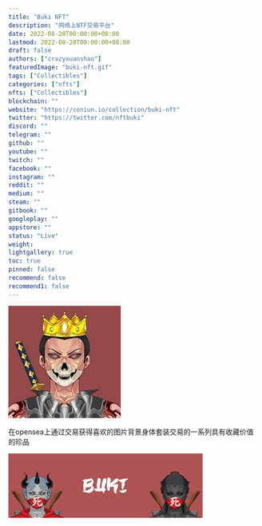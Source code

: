 ```yaml
---
title: "Buki NFT"
description: "网络上NTF交易平台"
date: 2022-08-28T00:00:00+08:00
lastmod: 2022-08-28T00:00:00+08:00
draft: false
authors: ["crazyxuanshao"]
featuredImage: "buki-nft.gif"
tags: ["Collectibles"]
categories: ["nfts"]
nfts: ["Collectibles"]
blockchain: ""
website: "https://coniun.io/collection/buki-nft"
twitter: "https://twitter.com/nftbuki"
discord: ""
telegram: ""
github: ""
youtube: ""
twitch: ""
facebook: ""
instagram: ""
reddit: ""
medium: ""
steam: ""
gitbook: ""
googleplay: ""
appstore: ""
status: "Live"
weight: 
lightgallery: true
toc: true
pinned: false
recommend: false
recommend1: false
---
```

![dnsi](dnsi.png)

在opensea上通过交易获得喜欢的图片背景身体套装交易的一系列具有收藏价值的珍品

![infisd](infisd.png)